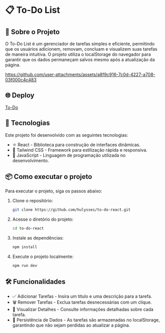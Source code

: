 # 📋 To-Do List

## 📝 Sobre o Projeto

O To-Do List é um gerenciador de tarefas simples e eficiente, permitindo que os usuários adicionem, removam, concluam e visualizem suas tarefas de maneira intuitiva. O projeto utiliza o localStorage do navegador para garantir que os dados permaneçam salvos mesmo após a atualização da página.

https://github.com/user-attachments/assets/a8f9c916-7c0d-4227-a708-03f000c4c483


## 🌐 Deploy
[To-Do](https://to-do-list-hulysses.vercel.app/)

## 🚀 Tecnologias

Este projeto foi desenvolvido com as seguintes tecnologias:

- ⚛️ React - Biblioteca para construção de interfaces dinâmicas.
- 🎨 Tailwind CSS - Framework para estilização rápida e responsiva.
- 📜 JavaScript - Linguagem de programação utilizada no desenvolvimento.

## 📦 Como executar o projeto

Para executar o projeto, siga os passos abaixo:

1. Clone o repositório:

   ```bash
   git clone https://github.com/hulysses/to-do-react.git
   ```

2. Acesse o diretório do projeto:

   ```bash
   cd to-do-react
   ```

3. Instale as dependências:

   ```bash
   npm install
   ```

4. Execute o projeto localmente:

   ```bash
   npm run dev
   ```

## 🛠️ Funcionalidades

- ✅ Adicionar Tarefas - Insira um título e uma descrição para a tarefa.
- 🗑️ Remover Tarefas - Exclua tarefas desnecessárias com um clique.
- 👀 Visualizar Detalhes - Consulte informações detalhadas sobre cada tarefa.
- 📌 Persistência de Dados - As tarefas são armazenadas no localStorage, garantindo que não sejam perdidas ao atualizar a página.
